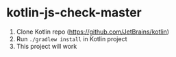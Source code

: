 # kotlin-js-check-master

1. Clone Kotlin repo (https://github.com/JetBrains/kotlin)
0. Run `./gradlew install` in Kotlin project
0. This project will work
